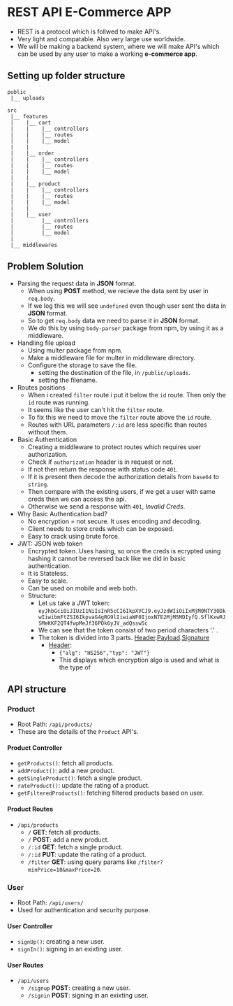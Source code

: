 # REST API E-Commerce APP

- REST is a protocol which is follwed to make API's.
- Very light and compatable. Also very large use worldwide.
- We will be making a backend system, where we will make API's which can be used by any user to make a working **e-commerce app**.

## Setting up folder structure

```
public
 |__ uploads

src
 |__ features
 |    |__ cart
 |    |    |__ controllers
 |    |    |__ routes
 |    |    |__ model
 |    |
 |    |__ order
 |    |    |__ controllers
 |    |    |__ routes
 |    |    |__ model
 |    |
 |    |__ product
 |    |    |__ controllers
 |    |    |__ routes
 |    |    |__ model
 |    |
 |    |__ user
 |         |__ controllers
 |         |__ routes
 |         |__ model
 |
 |__ middlewares
```

## Problem Solution

- Parsing the request data in **JSON** format.
  - When using **POST** method, we recieve the data sent by user in `req.body`.
  - If we log this we will see `undefined` even though user sent the data in **JSON** format.
  - So to get `req.body` data we need to parse it in **JSON** format.
  - We do this by using `body-parser` package from npm, by using it as a middleware.
- Handling file upload
  - Using multer package from npm.
  - Make a middleware file for multer in middleware directory.
  - Configure the storage to save the file.
    - setting the destination of the file, in `/public/uploads`.
    - setting the filename.
- Routes positions
  - When i created `filter` route i put it below the `id` route. Then only the `id` route was running.
  - It seems like the user can't hit the `filter` route.
  - To fix this we need to move the `filter` route above the `id` route.
  - Routes with URL parameters `/:id` are less specific than routes without them.
- Basic Authentication
  - Creating a middleware to protect routes which requires user authorization.
  - Check if `authorization` header is in request or not.
  - If not then return the response with status code `401`.
  - If it is present then decode the authorization details from `base64` to `string`.
  - Then compare with the existing users, if we get a user with same creds then we can access the api.
  - Otherwise we send a response with `401`, _Invalid Creds_.
- Why Basic Authentication bad?
  - No encryption = not secure. It uses encoding and decoding.
  - Client needs to store creds which can be exposed.
  - Easy to crack using brute force.
- JWT: JSON web token
  - Encrypted token. Uses hasing, so once the creds is ecrypted using hashing it cannot be reversed back like we did in basic authentication.
  - It is Stateless.
  - Easy to scale.
  - Can be used on mobile and web both.
  - Structure:
    - Let us take a JWT token: `eyJhbGciOiJIUzI1NiIsInR5cCI6IkpXVCJ9.eyJzdWIiOiIxMjM0NTY3ODkwIiwibmFtZSI6IkpvaG4gRG9lIiwiaWF0IjoxNTE2MjM5MDIyfQ.SflKxwRJSMeKKF2QT4fwpMeJf36POk6yJV_adQssw5c`
    - We can see that the token consist of two period characters '.' .
    - The token is divided into 3 parts. [Header](eyJhbGciOiJIUzI1NiIsInR5cCI6IkpXVCJ9).[Payload](eyJzdWIiOiIxMjM0NTY3ODkwIiwibmFtZSI6IkpvaG4gRG9lIiwiaWF0IjoxNTE2MjM5MDIyfQ).[Signature](SflKxwRJSMeKKF2QT4fwpMeJf36POk6yJV_adQssw5c)
      - [Header](eyJhbGciOiJIUzI1NiIsInR5cCI6IkpXVCJ9):
        - `{"alg": "HS256","typ": "JWT"}`
        - This displays which encryption algo is used and what is the type of

## API structure

### Product

- Root Path: `/api/products/`
- These are the details of the `Product` API's.

#### Product Controller

- `getProducts()`: fetch all products.
- `addProduct()`: add a new product.
- `getSingleProduct()`: fetch a single product.
- `rateProduct()`: update the rating of a product.
- `getFilteredProducts()`: fetching filtered products based on user.

#### Product Routes

- `/api/products`
  - `/` **GET**: fetch all products.
  - `/` **POST**: add a new product.
  - `/:id` **GET**: fetch a single product.
  - `/:id` **PUT**: update the rating of a product.
  - `/filter` **GET**: using query params like `/filter?minPrice=10&maxPrice=20`.

### User

- Root Path: `/api/users/`
- Used for authentication and security purpose.

#### User Controller

- `signUp()`: creating a new user.
- `signIn()`: signing in an exixting user.

#### User Routes

- `/api/users`
  - `/signup` **POST**: creating a new user.
  - `/signin` **POST**: signing in an exixting user.
